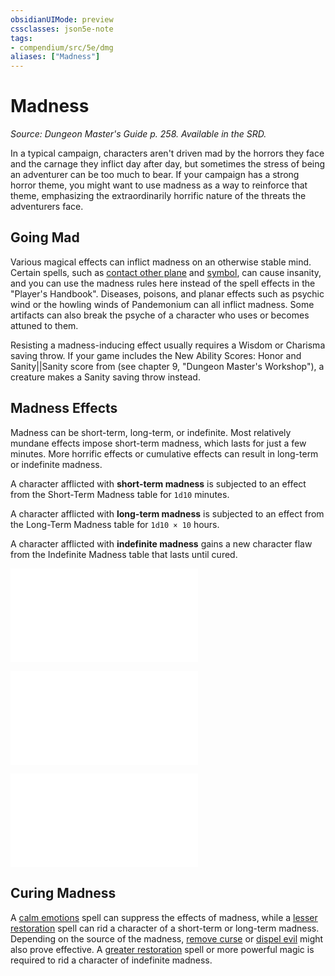 ```yaml
---
obsidianUIMode: preview
cssclasses: json5e-note
tags:
- compendium/src/5e/dmg
aliases: ["Madness"]
---
```

# Madness
*Source: Dungeon Master's Guide p. 258. Available in the SRD.* 

In a typical campaign, characters aren't driven mad by the horrors they face and the carnage they inflict day after day, but sometimes the stress of being an adventurer can be too much to bear. If your campaign has a strong horror theme, you might want to use madness as a way to reinforce that theme, emphasizing the extraordinarily horrific nature of the threats the adventurers face.

## Going Mad

Various magical effects can inflict madness on an otherwise stable mind. Certain spells, such as [contact other plane](contact-other-plane.md) and [symbol](symbol.md), can cause insanity, and you can use the madness rules here instead of the spell effects in the "Player's Handbook". Diseases, poisons, and planar effects such as psychic wind or the howling winds of Pandemonium can all inflict madness. Some artifacts can also break the psyche of a character who uses or becomes attuned to them.

Resisting a madness-inducing effect usually requires a Wisdom or Charisma saving throw. If your game includes the New Ability Scores: Honor and Sanity||Sanity score from  (see chapter 9, "Dungeon Master's Workshop"), a creature makes a Sanity saving throw instead.

## Madness Effects

Madness can be short-term, long-term, or indefinite. Most relatively mundane effects impose short-term madness, which lasts for just a few minutes. More horrific effects or cumulative effects can result in long-term or indefinite madness.

A character afflicted with **short-term madness** is subjected to an effect from the Short-Term Madness table for `1d10` minutes.

A character afflicted with **long-term madness** is subjected to an effect from the Long-Term Madness table for `1d10 × 10` hours.

A character afflicted with **indefinite madness** gains a new character flaw from the Indefinite Madness table that lasts until cured.

![Short-Term Madness](short-term-madness.md)

![Long-Term Madness](long-term-madness.md)

![Indefinite Madness](indefinite-madness.md)

## Curing Madness

A [calm emotions](calm-emotions.md) spell can suppress the effects of madness, while a [lesser restoration](lesser-restoration.md) spell can rid a character of a short-term or long-term madness. Depending on the source of the madness, [remove curse](remove-curse.md) or [dispel evil](dispel-evil-and-good.md) might also prove effective. A [greater restoration](greater-restoration.md) spell or more powerful magic is required to rid a character of indefinite madness.